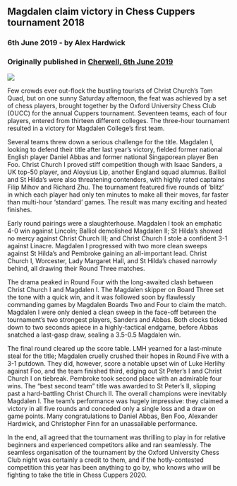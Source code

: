 ## Magdalen claim victory in Chess Cuppers tournament 2018

### 6th June 2019 - by Alex Hardwick
### Originally published in [Cherwell, 6th June 2019](https://cherwell.org/2019/06/06/magdalen-claim-victory-in-chess-cuppers-tournament)

<img src="https://cdn.cherwell.org/wp-content/uploads/2019/06/30010234/chess-club.jpg">

Few crowds ever out-flock the bustling tourists of Christ Church’s Tom Quad, but on one sunny Saturday afternoon, the feat was achieved by a set of chess players, brought together by the Oxford University Chess Club (OUCC) for the annual Cuppers tournament. Seventeen teams, each of four players, entered from thirteen different colleges. The three-hour tournament resulted in a victory for Magdalen College’s first team.

Several teams threw down a serious challenge for the title. Magdalen I, looking to defend their title after last year’s victory, fielded former national English player Daniel Abbas and former national Singaporean player Ben Foo. Christ Church I proved stiff competition though with Isaac Sanders, a UK top-50 player, and Aloysius Lip, another England squad alumnus. Balliol and St Hilda’s were also threatening contenders, with highly rated captains Filip Mihov and Richard Zhu. The tournament featured five rounds of ‘blitz’ in which each player had only ten minutes to make all their moves, far faster than multi-hour ‘standard’ games. The result was many exciting and heated finishes.

Early round pairings were a slaughterhouse. Magdalen I took an emphatic 4-0 win against Lincoln; Balliol demolished Magdalen II; St Hilda’s showed no mercy against Christ Church III; and Christ Church I stole a confident 3-1 against Linacre. Magdalen I progressed with two more clean sweeps against St Hilda’s and Pembroke gaining an all-important lead. Christ Church I, Worcester, Lady Margaret Hall, and St Hilda’s chased narrowly behind, all drawing their Round Three matches.

The drama peaked in Round Four with the long-awaited clash between Christ Church I and Magdalen I. The Magdalen skipper on Board Three set the tone with a quick win, and it was followed soon by flawlessly commanding games by Magdalen Boards Two and Four to claim the match. Magdalen I were only denied a clean sweep in the face-off between the tournament’s two strongest players, Sanders and Abbas. Both clocks ticked down to two seconds apiece in a highly-tactical endgame, before Abbas snatched a last-gasp draw, sealing a 3.5-0.5 Magdalen win.

The final round cleared up the score table. LMH yearned for a last-minute steal for the title; Magdalen cruelly crushed their hopes in Round Five with a 3-1 putdown. They did, however, score a notable upset win of Luke Herlihy against Foo, and the team finished third, edging out St Peter’s I and Christ Church I on tiebreak. Pembroke took second place with an admirable four wins. The “best second team” title was awarded to St Peter’s II, slipping past a hard-battling Christ Church II. The overall champions were inevitably Magdalen I. The team’s performance was hugely impressive: they claimed a victory in all five rounds and conceded only a single loss and a draw on game points. Many congratulations to Daniel Abbas, Ben Foo, Alexander Hardwick, and Christopher Finn for an unassailable performance.

In the end, all agreed that the tournament was thrilling to play in for relative beginners and experienced competitors alike and ran seamlessly. The seamless organisation of the tournament by the Oxford University Chess Club night was certainly a credit to them, and if the hotly-contested competition this year has been anything to go by, who knows who will be fighting to take the title in Chess Cuppers 2020.